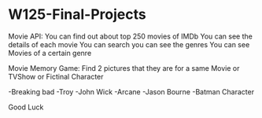 # W125-Final-Projects
Movie API:
You can find out about top 250 movies of IMDb
You can see the details of each movie
You can search 
you can see the genres 
You can see Movies of a certain genre



Movie Memory Game:
Find 2 pictures that they are for a same Movie or TVShow or Fictinal Character

-Breaking bad
-Troy
-John Wick
-Arcane
-Jason Bourne
-Batman Character

Good Luck
